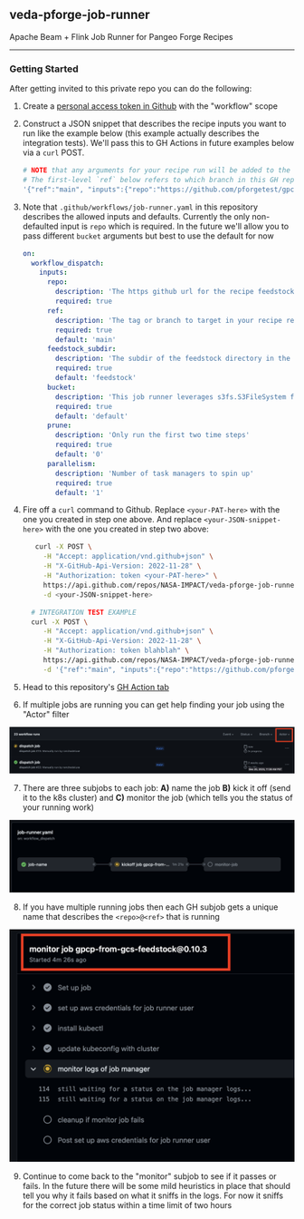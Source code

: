 ## veda-pforge-job-runner
Apache Beam + Flink Job Runner for Pangeo Forge Recipes

---

### Getting Started

After getting invited to this private repo you can do the following:

1. Create a [personal access token in Github](https://docs.github.com/en/enterprise-server@3.9/authentication/keeping-your-account-and-data-secure/managing-your-personal-access-tokens) with the "workflow" scope

2. Construct a JSON snippet that describes the recipe inputs you want to run like the example below (this example actually describes the integration tests). We'll pass this to GH Actions in future examples below via a `curl` POST.

    ```bash
    # NOTE that any arguments for your recipe run will be added to the `inputs` hash
    # The first-level `ref` below refers to which branch in this GH repositry we want to run things against 
    '{"ref":"main", "inputs":{"repo":"https://github.com/pforgetest/gpcp-from-gcs-feedstock.git","ref":"0.10.3","prune":"1"}}'
    ```
   
3. Note that `.github/workflows/job-runner.yaml` in this repository describes the allowed inputs and defaults. Currently the only non-defaulted input is `repo` which is required. In the future we'll allow you to pass different `bucket` arguments but best to use the default for now

    ```yaml
    on:
      workflow_dispatch:
        inputs:
          repo:
            description: 'The https github url for the recipe feedstock'
            required: true
          ref:
            description: 'The tag or branch to target in your recipe repo'
            required: true
            default: 'main'
          feedstock_subdir:
            description: 'The subdir of the feedstock directory in the repo'
            required: true
            default: 'feedstock'
          bucket:
            description: 'This job runner leverages s3fs.S3FileSystem for your recipe cache and output. Choices currently are: "default"'
            required: true
            default: 'default'
          prune:
            description: 'Only run the first two time steps'
            required: true
            default: '0'
          parallelism:
            description: 'Number of task managers to spin up'
            required: true
            default: '1'
    ```

4. Fire off a `curl` command to Github. Replace `<your-PAT-here>` with the one you created in step one above. And replace `<your-JSON-snippet-here>` with the one you created in step two above:

    ```bash
       curl -X POST \
         -H "Accept: application/vnd.github+json" \
         -H "X-GitHub-Api-Version: 2022-11-28" \
         -H "Authorization: token <your-PAT-here>" \
         https://api.github.com/repos/NASA-IMPACT/veda-pforge-job-runner/actions/workflows/job-runner.yaml/dispatches \
         -d <your-JSON-snippet-here>
    ```
   
    ```bash
      # INTEGRATION TEST EXAMPLE
      curl -X POST \
         -H "Accept: application/vnd.github+json" \
         -H "X-GitHub-Api-Version: 2022-11-28" \
         -H "Authorization: token blahblah" \
         https://api.github.com/repos/NASA-IMPACT/veda-pforge-job-runner/actions/workflows/job-runner.yaml/dispatches \
         -d '{"ref":"main", "inputs":{"repo":"https://github.com/pforgetest/gpcp-from-gcs-feedstock.git","ref":"0.10.3","prune":"1"}}'
    ```

5. Head to this repository's [GH Action tab](https://github.com/NASA-IMPACT/veda-pforge-job-runner/actions)

6. If multiple jobs are running you can get help finding your job using the "Actor" filter

![](docs/img/xfilter_job.png)

7. There are three subjobs to each job: **A)** name the job **B)** kick it off (send it to the k8s cluster) and **C)** monitor the job (which tells you the status of your running work)

![](docs/img/xwatch_job.png)

8. If you have multiple running jobs then each GH subjob gets a unique name that describes the `<repo>@<ref>` that is running

![](docs/img/xmonitor_job.png)


9. Continue to come back to the "monitor" subjob to see if it passes or fails. In the future there will be some mild heuristics in place that should tell you why it fails based on what it sniffs in the logs. For now it sniffs for the correct job status within a time limit of two hours